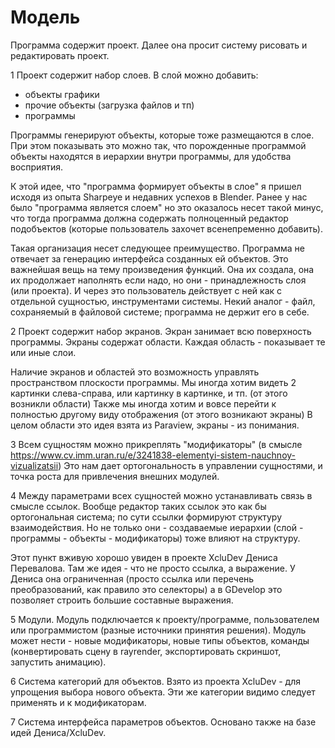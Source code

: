 # Модель

Программа содержит проект. Далее она просит систему рисовать и редактировать проект.

1
Проект содержит набор слоев. В слой можно добавить:
- объекты графики
- прочие объекты (загрузка файлов и тп)
- программы

Программы генерируют объекты, которые тоже размещаются в слое. При этом показывать это можно так, что порожденные программой объекты находятся в иерархии внутри программы, для удобства восприятия.

К этой идее, что "программа формирует объекты в слое" я пришел исходя из опыта Sharpeye и недавних успехов в Blender.
Ранее у нас было "программа является слоем" но это оказалось несет такой минус, что тогда программа должна содержать
полноценный редактор подобъектов (которые пользователь захочет всенепременно добавить).

Такая организация несет следующее преимущество. Программа не отвечает за генерацию интерфейса созданных ей объектов.
Это важнейшая вещь на тему произведения функций. Она их создала, она их продолжает наполнять если надо, но они - принадлежность слоя (или проекта). И через это пользователь действует с ней как с отдельной сущностью, инструментами системы. Некий аналог - файл, сохраняемый в файловой системе; программа не держит его в себе.

2
Проект содержит набор экранов. Экран занимает всю поверхность программы.
Экраны содержат области. Каждая область - показывает те или иные слои.

Наличие экранов и областей это возможность управлять пространством плоскости программы.
Мы иногда хотим видеть 2 картинки слева-справа, или картинку в картинке, и тп. (от этого возникли области)
Также мы иногда хотим и вовсе перейти к полностью другому виду отображения (от этого возникают экраны)
В целом области это идея взята из Paraview, экраны - из понимания.

3
Всем сущностям можно прикреплять "модификаторы" (в смысле https://www.cv.imm.uran.ru/e/3241838-elementyi-sistem-nauchnoy-vizualizatsii) Это нам дает ортогональность в управлении сущностями, и точка роста для привлечения внешних модулей. 

4
Между параметрами всех сущностей можно устанавливать связь в смысле ссылок.
Вообще редактор таких ссылок это как бы ортогональная система; по сути ссылки формируют структуру взаимодействия.
Но не только они - создаваемые иерархии (слой - программы - объекты - модификаторы) тоже влияют на структуру.

Этот пункт вживую хорошо увиден в проекте XcluDev Дениса Перевалова. Там же идея - что не просто ссылка, а выражение. У Дениса она ограниченная (просто ссылка или перечень преобразований, как правило это селекторы) а в GDevelop это позволяет строить большие составные выражения.

5
Модули. Модуль подключается к проекту/программе, пользователем или программистом (разные источники принятия решения). Модуль может нести - новые модификаторы, новые типы объектов, команды (конвертировать сцену в rayrender, экспортировать скриншот, запустить анимацию).

6
Система категорий для объектов. Взято из проекта XcluDev - для упрощения выбора нового объекта. Эти же категории видимо следует применять и к модификаторам.

7
Система интерфейса параметров объектов. Основано также на базе идей Дениса/XcluDev.